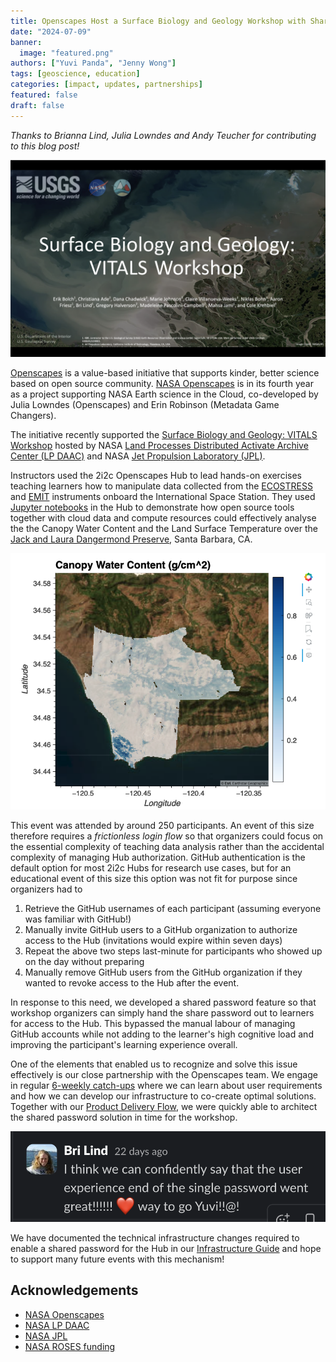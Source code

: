 ```yaml
---
title: Openscapes Host a Surface Biology and Geology Workshop with Shared Password Feature
date: "2024-07-09"
banner:
  image: "featured.png"
authors: ["Yuvi Panda", "Jenny Wong"]
tags: [geoscience, education]
categories: [impact, updates, partnerships]
featured: false
draft: false
---
```


*Thanks to Brianna Lind, Julia Lowndes and Andy Teucher for contributing to this blog post!* 

![Cover slide from the SBG Workshop](featured.png "Surface Biology and Geology: VITALS Workshop")

[Openscapes](https://openscapes.org) is a value-based initiative that supports kinder, better science based on open source community. [NASA Openscapes](https://nasa-openscapes.github.io) is in its fourth year as a project supporting NASA Earth science in the Cloud, co-developed by Julia Lowndes (Openscapes) and Erin Robinson (Metadata Game Changers).  

The initiative recently supported the [Surface Biology and Geology: VITALS Workshop](https://nasa.github.io/VITALS/) hosted by NASA [Land Processes Distributed Activate Archive Center (LP DAAC)](https://lpdaac.usgs.gov/) and NASA [Jet Propulsion Laboratory (JPL)](https://www.jpl.nasa.gov/).

Instructors used the 2i2c Openscapes Hub to lead hands-on exercises teaching learners how to manipulate data collected from the [ECOSTRESS](https://ecostress.jpl.nasa.gov/) and [EMIT](https://earth.jpl.nasa.gov/emit/) instruments onboard the International Space Station. They used [Jupyter notebooks](https://nasa.github.io/VITALS/python/01_Finding_Concurrent_Data.html) in the Hub to demonstrate how open source tools together with cloud data and compute resources could effectively analyse the the Canopy Water Content and the Land Surface Temperature over the [Jack and Laura Dangermond Preserve](https://www.dangermondpreserve.org/), Santa Barbara, CA.

![Plot of the Canopy Water Content over the Jack and Laura Dangermond Preserve, Santa Barbara, CA.](canopy-water-content.png "Plot of the Canopy Water Content over the Jack and Laura Dangermond Preserve, Santa Barbara, CA from a [VITALS Workshop Jupyter notebook](https://nasa.github.io/VITALS/python/03_EMIT_CWC_from_Reflectance.html).")

This event was attended by around 250 participants. An event of this size therefore requires a *frictionless login flow* so that organizers could focus on the essential complexity of teaching data analysis rather than the accidental complexity of managing Hub authorization. GitHub authentication is the default option for most 2i2c Hubs for research use cases, but for an educational event of this size this option was not fit for purpose since organizers had to

1. Retrieve the GitHub usernames of each participant (assuming everyone was familiar with GitHub!)
1. Manually invite GitHub users to a GitHub organization to authorize access to the Hub (invitations would expire within seven days)
1. Repeat the above two steps last-minute for participants who showed up on the day without preparing
1. Manually remove GitHub users from the GitHub organization if they wanted to revoke access to the Hub after the event.

In response to this need, we developed a shared password feature so that workshop organizers can simply hand the share password out to learners for access to the Hub. This bypassed the manual labour of managing GitHub accounts while not adding to the learner's high cognitive load and improving the participant's learning experience overall.

One of the elements that enabled us to recognize and solve this issue effectively is our close partnership with the Openscapes team. We engage in regular [6-weekly catch-ups](https://github.com/NASA-Openscapes/2i2cAccessPolicies/issues/7) where we can learn about user requirements and how we can develop our infrastructure to co-create optimal solutions. Together with our [Product Delivery Flow](https://team-compass.2i2c.org/product/deliveryflow/#defining-our-product-delivery-flow), we were quickly able to architect the shared password solution in time for the workshop.

![Slack message from Bri Lind](slack.png "Feedback from Brianna Lind (LP DAAC)")

We have documented the technical infrastructure changes required to enable a shared password for the Hub in our [Infrastructure Guide](https://infrastructure.2i2c.org/hub-deployment-guide/configure-auth/shared-password/) and hope to support many future events with this mechanism!

## Acknowledgements

- [NASA Openscapes](https://nasa-openscapes.github.io/)
- [NASA LP DAAC](https://lpdaac.usgs.gov/)
- [NASA JPL](https://www.jpl.nasa.gov/)
- [NASA ROSES funding](https://science.nasa.gov/researchers/)
